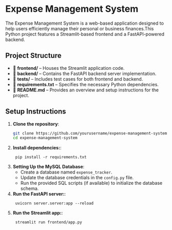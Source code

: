 # Expense Management System

The Expense Management System is a web-based application designed to help users efficiently manage their personal or business finances.This Python project features a Streamlit-based frontend and a FastAPI-powered backend.


## Project Structure

- 📂 **frontend/** – Houses the Streamlit application code.  
- 📂 **backend/** – Contains the FastAPI backend server implementation.  
- 🧪 **tests/** – Includes test cases for both frontend and backend.  
- 📄 **requirements.txt** – Specifies the necessary Python dependencies.  
- 📘 **README.md** – Provides an overview and setup instructions for the project.


## Setup Instructions

1. **Clone the repository**:
   ```bash
   git clone https://github.com/yourusername/expense-management-system.git
   cd expense-management-system
   ```
1. **Install dependencies:**:   
   ```commandline
    pip install -r requirements.txt
   ```
1. **Setting Up the MySQL Database**:
   - Create a database named `expense_tracker`.  
   - Update the database credentials in the `config.py` file.  
   - Run the provided SQL scripts (if available) to initialize the database schema.  
1. **Run the FastAPI server:**:   
   ```commandline
    uvicorn server.server:app --reload
   ```
1. **Run the Streamlit app:**:   
   ```commandline
    streamlit run frontend/app.py
   ```
